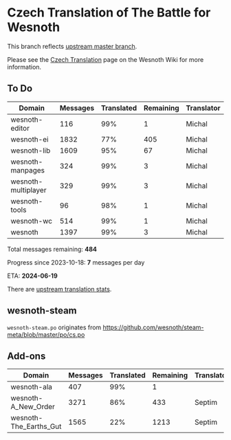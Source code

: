 # Czech Translation of The Battle for Wesnoth

This branch reflects [upstream master branch](https://github.com/wesnoth/wesnoth/tree/master).

Please see the [Czech Translation](https://wiki.wesnoth.org/CzechTranslation) page on the Wesnoth Wiki for more information.

## To Do

Domain | Messages | Translated | Remaining | Translator
------ | -------- | ---------- | --------- | ----------
wesnoth-editor | 116 | 99% | 1 | Michal
wesnoth-ei | 1832 | 77% | 405 | Michal
wesnoth-lib | 1609 | 95% | 67 | Michal
wesnoth-manpages | 324 | 99% | 3 | Michal
wesnoth-multiplayer | 329 | 99% | 3 | Michal
wesnoth-tools | 96 | 98% | 1 | Michal
wesnoth-wc | 514 | 99% | 1 | Michal
wesnoth | 1397 | 99% | 3 | Michal

Total messages remaining: **484**

Progress since 2023-10-18: **7** messages per day

ETA: **2024-06-19**

There are [upstream translation stats](https://www.wesnoth.org/gettext/?view=langs&version=master&lang=cs).

## wesnoth-steam
`wesnoth-steam.po` originates from https://github.com/wesnoth/steam-meta/blob/master/po/cs.po

## Add-ons
Domain | Messages | Translated | Remaining | Translator
------ | -------- | ---------- | --------- | ----------
wesnoth-ala | 407 | 99% | 1 |
wesnoth-A_New_Order | 3271 | 86% | 433 | Septim
wesnoth-The_Earths_Gut | 1565 | 22% | 1213 | Septim
